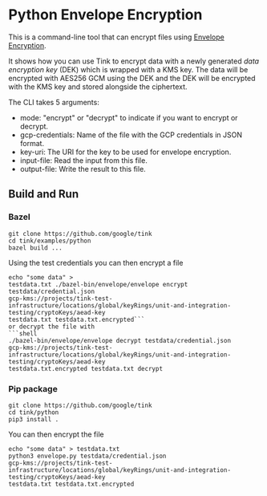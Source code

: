 # Python Envelope Encryption

This is a command-line tool that can encrypt files using
[Envelope Encryption](https://cloud.google.com/kms/docs/envelope-encryption).

It shows how you can use Tink to encrypt data with a newly generated *data
encryption key* (DEK) which is wrapped with a KMS key. The data will be
encrypted with AES256 GCM using the DEK and the DEK will be encrypted with the
KMS key and stored alongside the ciphertext.

The CLI takes 5 arguments:
* mode: "encrypt" or "decrypt" to indicate if you want to encrypt or decrypt.
* gcp-credentials: Name of the file with the GCP credentials in JSON format.
* key-uri: The URI for the key to be used for envelope encryption.
* input-file: Read the input from this file.
* output-file: Write the result to this file.

## Build and Run

### Bazel

```shell
git clone https://github.com/google/tink
cd tink/examples/python
bazel build ...
```

Using the test credentials you can then encrypt a file
```shell
echo "some data" >
testdata.txt ./bazel-bin/envelope/envelope encrypt testdata/credential.json
gcp-kms://projects/tink-test-infrastructure/locations/global/keyRings/unit-and-integration-testing/cryptoKeys/aead-key
testdata.txt testdata.txt.encrypted```
or decrypt the file with
```shell
./bazel-bin/envelope/envelope decrypt testdata/credential.json
gcp-kms://projects/tink-test-infrastructure/locations/global/keyRings/unit-and-integration-testing/cryptoKeys/aead-key
testdata.txt.encrypted testdata.txt decrypt
```

### Pip package

```shell
git clone https://github.com/google/tink
cd tink/python
pip3 install .
```

You can then encrypt the file
```shell
echo "some data" > testdata.txt
python3 envelope.py testdata/credential.json
gcp-kms://projects/tink-test-infrastructure/locations/global/keyRings/unit-and-integration-testing/cryptoKeys/aead-key
testdata.txt testdata.txt.encrypted
```
